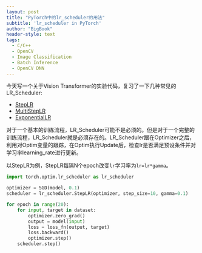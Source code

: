```yaml
---
layout: post
title: "PyTorch中的lr_scheduler的用法"
subtitle: 'lr_scheduler in PyTorch'
author: "BigBook"
header-style: text
tags:
  - C/C++
  - OpenCV
  - Image Classification
  - Batch Inference
  - OpenCV DNN
---
```


今天写一个关于Vision Transformer的实验代码，复习了一下几种常见的LR_Scheduler:

- [StepLR](https://pytorch.org/docs/stable/generated/torch.optim.lr_scheduler.StepLR.html#torch.optim.lr_scheduler.StepLR)
- [MultiStepLR](https://pytorch.org/docs/stable/generated/torch.optim.lr_scheduler.MultiStepLR.html#torch.optim.lr_scheduler.MultiStepLR)
- [ExponentialLR](https://pytorch.org/docs/stable/generated/torch.optim.lr_scheduler.ExponentialLR.html#torch.optim.lr_scheduler.ExponentialLR)


对于一个基本的训练流程，LR_Scheduler可能不是必须的。但是对于一个完整的训练流程，LR_Scheduler就是必须存在的。LR_Scheduler跟在Optimizer之后，利用对Optim变量的跟踪，在Optim执行Update后，检查lr是否满足预设条件并对学习率learning_rate进行更新。

以StepLR为例，StepLR每隔N个epoch改变`lr`学习率为`lr=lr*gamma`。

```Python
import torch.optim.lr_scheduler as lr_scheduler

optimizer = SGD(model, 0.1)
scheduler = lr_scheduler.StepLR(optimizer, step_size=10, gamma=0.1)

for epoch in range(20):
    for input, target in dataset:
        optimizer.zero_grad()
        output = model(input)
        loss = loss_fn(output, target)
        loss.backward()
        optimizer.step()
    scheduler.step()
```

